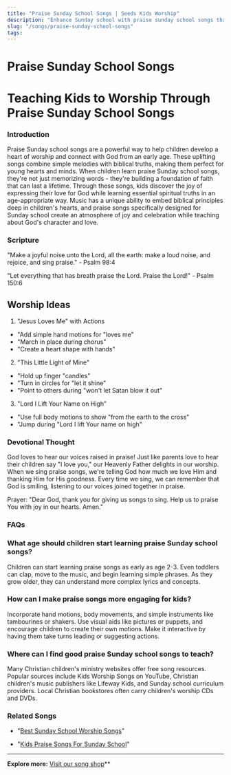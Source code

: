 ```yaml
---
title: "Praise Sunday School Songs | Seeds Kids Worship"
description: "Enhance Sunday school with praise sunday school songs that teach faith through music. Educational worship resources for children."
slug: "/songs/praise-sunday-school-songs"
tags:
---
```


# Praise Sunday School Songs

# Teaching Kids to Worship Through Praise Sunday School Songs

### Introduction
Praise Sunday school songs are a powerful way to help children develop a heart of worship and connect with God from an early age. These uplifting songs combine simple melodies with biblical truths, making them perfect for young hearts and minds. When children learn praise Sunday school songs, they're not just memorizing words - they're building a foundation of faith that can last a lifetime. Through these songs, kids discover the joy of expressing their love for God while learning essential spiritual truths in an age-appropriate way. Music has a unique ability to embed biblical principles deep in children's hearts, and praise songs specifically designed for Sunday school create an atmosphere of joy and celebration while teaching about God's character and love.

### Scripture
"Make a joyful noise unto the Lord, all the earth: make a loud noise, and rejoice, and sing praise." - Psalm 98:4

"Let everything that has breath praise the Lord. Praise the Lord!" - Psalm 150:6

## Worship Ideas
1. "Jesus Loves Me" with Actions
- "Add simple hand motions for "loves me"
- "March in place during chorus"
- "Create a heart shape with hands"

2. "This Little Light of Mine"
- "Hold up finger "candles"
- "Turn in circles for "let it shine"
- "Point to others during "won't let Satan blow it out"

3. "Lord I Lift Your Name on High"
- "Use full body motions to show "from the earth to the cross"
- "Jump during "Lord I lift Your name on high"

### Devotional Thought
God loves to hear our voices raised in praise! Just like parents love to hear their children say "I love you," our Heavenly Father delights in our worship. When we sing praise songs, we're telling God how much we love Him and thanking Him for His goodness. Every time we sing, we can remember that God is smiling, listening to our voices joined together in praise.

Prayer: "Dear God, thank you for giving us songs to sing. Help us to praise You with joy in our hearts. Amen."

### FAQs

### What age should children start learning praise Sunday school songs?
Children can start learning praise songs as early as age 2-3. Even toddlers can clap, move to the music, and begin learning simple phrases. As they grow older, they can understand more complex lyrics and concepts.

### How can I make praise songs more engaging for kids?
Incorporate hand motions, body movements, and simple instruments like tambourines or shakers. Use visual aids like pictures or puppets, and encourage children to create their own motions. Make it interactive by having them take turns leading or suggesting actions.

### Where can I find good praise Sunday school songs to teach?
Many Christian children's ministry websites offer free song resources. Popular sources include Kids Worship Songs on YouTube, Christian children's music publishers like Lifeway Kids, and Sunday school curriculum providers. Local Christian bookstores often carry children's worship CDs and DVDs.

### Related Songs

- "[Best Sunday School Worship Songs](/songs/best-sunday-school-worship-songs/)"

- "[Kids Praise Songs For Sunday School](/songs/kids-praise-songs-for-sunday-school/)"

---

**Explore more:** [Visit our song shop](https://seedskidsworship.com/shop)**

<!-- Schema Markup -->
<script type="application/ld+json">
{
  "@context": "https://schema.org",
  "@type": "MusicRecording",
  "name": "Praise Sunday School Songs",
  "byArtist": {
    "@type": "MusicGroup",
    "name": "Seeds Kids Worship"
  },
  "isFamilyFriendly": true,
  "url": "https://seedskidsworship.com/songs/praise-sunday-school-songs/"
}
</script>